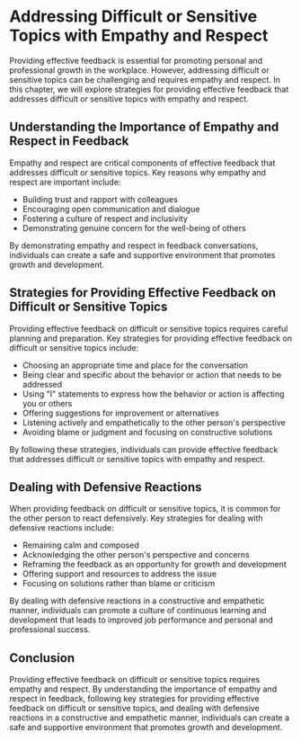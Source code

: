 Addressing Difficult or Sensitive Topics with Empathy and Respect
==========================================================================================================

Providing effective feedback is essential for promoting personal and professional growth in the workplace. However, addressing difficult or sensitive topics can be challenging and requires empathy and respect. In this chapter, we will explore strategies for providing effective feedback that addresses difficult or sensitive topics with empathy and respect.

Understanding the Importance of Empathy and Respect in Feedback
---------------------------------------------------------------

Empathy and respect are critical components of effective feedback that addresses difficult or sensitive topics. Key reasons why empathy and respect are important include:

* Building trust and rapport with colleagues
* Encouraging open communication and dialogue
* Fostering a culture of respect and inclusivity
* Demonstrating genuine concern for the well-being of others

By demonstrating empathy and respect in feedback conversations, individuals can create a safe and supportive environment that promotes growth and development.

Strategies for Providing Effective Feedback on Difficult or Sensitive Topics
----------------------------------------------------------------------------

Providing effective feedback on difficult or sensitive topics requires careful planning and preparation. Key strategies for providing effective feedback on difficult or sensitive topics include:

* Choosing an appropriate time and place for the conversation
* Being clear and specific about the behavior or action that needs to be addressed
* Using "I" statements to express how the behavior or action is affecting you or others
* Offering suggestions for improvement or alternatives
* Listening actively and empathetically to the other person's perspective
* Avoiding blame or judgment and focusing on constructive solutions

By following these strategies, individuals can provide effective feedback that addresses difficult or sensitive topics with empathy and respect.

Dealing with Defensive Reactions
--------------------------------

When providing feedback on difficult or sensitive topics, it is common for the other person to react defensively. Key strategies for dealing with defensive reactions include:

* Remaining calm and composed
* Acknowledging the other person's perspective and concerns
* Reframing the feedback as an opportunity for growth and development
* Offering support and resources to address the issue
* Focusing on solutions rather than blame or criticism

By dealing with defensive reactions in a constructive and empathetic manner, individuals can promote a culture of continuous learning and development that leads to improved job performance and personal and professional success.

Conclusion
----------

Providing effective feedback on difficult or sensitive topics requires empathy and respect. By understanding the importance of empathy and respect in feedback, following key strategies for providing effective feedback on difficult or sensitive topics, and dealing with defensive reactions in a constructive and empathetic manner, individuals can create a safe and supportive environment that promotes growth and development.
